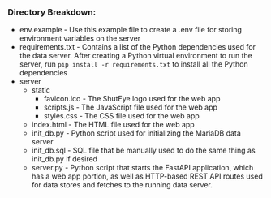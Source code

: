 ### Directory Breakdown:
- env.example - Use this example file to create a .env file for storing environment variables on the server
- requirements.txt - Contains a list of the Python dependencies used for the data server. After creating a Python virtual environment to run the server, run `pip install -r requirements.txt` to install all the Python dependencies
- server
    - static
        - favicon.ico - The ShutEye logo used for the web app
        - scripts.js - The JavaScript file used for the web app
        - styles.css - The CSS file used for the web app
    -  index.html - The HTML file used for the web app
    - init_db.py - Python script used for initializing the MariaDB data server
    - init_db.sql - SQL file that be manually used to do the same thing as init_db.py if desired
    - server.py - Python script that starts the FastAPI application, which has a web app portion, as well as HTTP-based REST API routes used for data stores and fetches to the running data server.